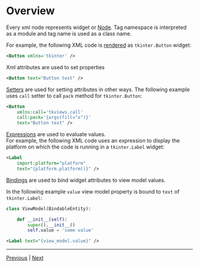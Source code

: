 # Overview

Every xml node represents widget or [Node](Rendering.md#Node).
Tag namespace is interpreted as a module and tag name is used as a class name.

For example, the following XML code is [rendered](Rendering.md) as `tkinter.Button` widget:
```xml
<Button xmlns='tkinter' />
```

Xml attributes are used to set properties
```xml
<Button text="Button text" />
```

[Setters](Setters.md) are used for setting attributes in other ways.
The following example uses `call` setter to call `pack` method for `tkinter.Button`:
```xml
<Button
    xmlns:call='tkviews.call'
    call:pack='{args(fill="x")}'
    text="Button text" />
```

[Expressions](Expressions.md) are used to evaluate values.  
For example, the following XML code uses an expression to display the platform on which the code is running in a `tkinter.Label` widget:
```xml
<Label
    import:platform="platform"
    text="{platform.platform()}" />
```

[Bindings](Binding.md) are used to bind widget attributes to view model values.

In the following example `value` view model property is bound to `text` of `tkinter.Label`:
```python
class ViewModel(BindableEntity):

    def __init__(self):
        super().__init__()
        self.value = 'some value'
```
```xml
<Label text="{view_model.value}" />
```

___
[Previous](Quick-Start.md "Quick Start") | [Next](Rendering.md "Rendering")
